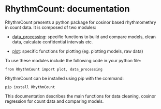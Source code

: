 # RhythmCount: documentation
RhythmCount presents a python package for cosinor based rhythmomethry in count data. It is composed of two modules:

* [data_processing](docs_data_processing.md): specific functions to build and compare models, clean data, calculate confidential intervals etc.

* [plot](docs_plot.md): specific functions for plotting (eg. plotting models, raw data)

To use these modules include the following code in your python file:

`from RhythmCount import plot, data_processing` 

RhythmCount can be installed using pip with the command:

`pip install RhythmCount`

This documentation describes the main functions for data cleaning, cosinor regression for count data and comparing models.
